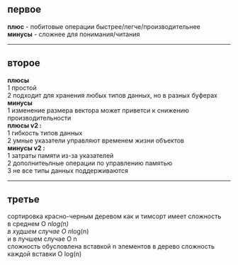 ## первое <BR>
__плюс__ - побитовые операции быстрее/легче/производительнее <br>
__минусы__ -  сложнее для понимания/читания 
<HR>

## второе <BR>
__плюсы__ <br/>
1 простой <br/>
2 подходит для хранения любых типов данных, но в разных буферах <br/>
__минусы__<br/>
1 изменение размера вектора может приветси к снижению производительности<BR>
__плюсы v2 :__<br/>
1 гибкость типов данных<br/>
2 умные указатели управляют временем жизни объектов<br/>
__минусы v2 :__<br/>
1 затраты памяти из-за указателей<br/>
2 дополнитеьлные операции по управлению памятью<br/>
3 не все типы данных поддерживаются
<HR>

## третье<BR>
сортировка красно-черным деревом как и тимсорт имеет сложность <br/>
в среднем O n*log(n) <br/>
в худшем случае O n*log(n) <br/>
и в лучшем случае O n<br/>
сложность обусловлена вставкой n элементов в дерево сложность каждой вставки O log(n)